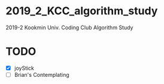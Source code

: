 # 2019_2_KCC_algorithm_study

2019-2 Kookmin Univ. Coding Club Algorithm Study

# TODO

- [x] joyStick
- [ ] Brian's Contemplating
